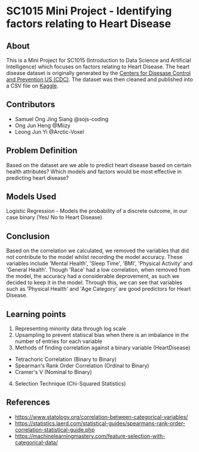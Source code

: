 # SC1015 Mini Project - Identifying factors relating to Heart Disease

## About

This is a Mini Project for SC1015 (Introduction to Data Science and Artificial Intelligence) which focuses on factors relating to Heart Disease. The heart disease dataset is originally generated by the [Centers for Disesase Control and Prevention US (CDC)](https://www.cdc.gov/brfss/annual_data/annual_2020.html). The dataset was then cleaned and published into a CSV file on [Kaggle](https://www.kaggle.com/datasets/kamilpytlak/personal-key-indicators-of-heart-disease?select=heart_2020_cleaned.csv).

## Contributors

- Samuel Ong Jing Siang @sojs-coding
- Ong Jun Heng @Miizy
- Leong Jun Yi @Arctic-Voxel

## Problem Definition

Based on the dataset are we able to predict heart disease based on certain health attributes?
Which models and factors would be most effective in predicting heart disease?

## Models Used

Logistic Regression - Models the probability of a discrete outcome, in our case binary (Yes/ No to Heart Disease)

## Conclusion

Based on the correlation we calculated, we removed the variables that did not contribute to the model whilst recording the model accuracy. These variables include 'Mental Health', 'Sleep Time', 'BMI', 'Physical Activity' and 'General Health'. Though 'Race' had a low correlation, when removed from the model, the accuracy had a considerable deprovement, as such we decided to keep it in the model. Through this, we can see that variables such as 'Physical Health' and 'Age Category' are good predictors for Heart Disease. 

## Learning points

1. Representing minority data through log scale
2. Upsampling to prevent statiscal bias when there is an imbalance in the number of entries for each variable
3. Methods of finding correlation against a binary variable (HeartDisease)
  - Tetrachoric Correlation (Binary to Binary)
  - Spearman's Rank Order Correlation (Ordinal to Binary)
  - Cramer's V (Nominal to Binary)
 4. Selection Technique (Chi-Squared Statistics)

## References

- <https://www.statology.org/correlation-between-categorical-variables/>
- <https://statistics.laerd.com/statistical-guides/spearmans-rank-order-correlation-statistical-guide.php>
- <https://machinelearningmastery.com/feature-selection-with-categorical-data/>
